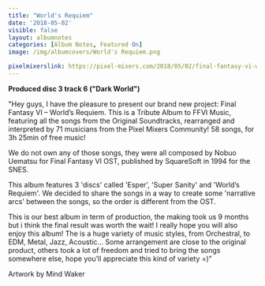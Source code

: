 ```yaml
---
title: "World's Requiem"
date: '2018-05-02'
visible: false
layout: albumnotes
categories: [Album Notes, Featured On]
image: /img/albumcovers/World's Requiem.png

pixelmixerslink: https://pixel-mixers.com/2018/05/02/final-fantasy-vi-worlds-requiem-tribute-album/
---
```

**Produced disc 3 track 6 ("Dark World")**

"Hey guys, I have the pleasure to present our brand new project:
Final Fantasy VI – World’s Requiem.
This is a Tribute Album to FFVI Music, featuring all the songs from the Original Soundtracks, rearranged and interpreted by 71 musicians from the Pixel Mixers Community!
58 songs, for 3h 25min of free music!

We do not own any of those songs, they were all composed by Nobuo Uematsu for Final Fantasy VI OST, published by SquareSoft in 1994 for the SNES.

This album features 3 'discs' called 'Esper', 'Super Sanity' and 'World’s Requiem'.
We decided to share the songs in a way to create some 'narrative arcs' between the songs, so the order is different from the OST.

This is our best album in term of production, the making took us 9 months but i think the final result was worth the wait! I really hope you will also enjoy this album!
The is a huge variety of music styles, from Orchestral, to EDM, Metal, Jazz, Acoustic…
Some arrangement are close to the original product, others took a lot of freedom and tried to bring the songs somewhere else, hope you’ll appreciate this kind of variety =)"

Artwork by Mind Waker
